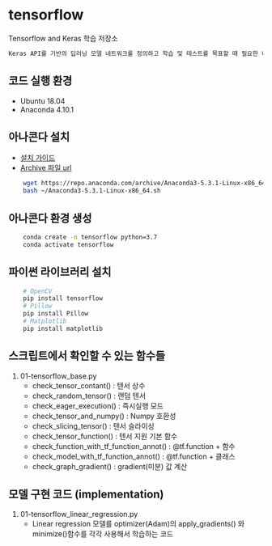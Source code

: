 # tensorflow
Tensorflow and Keras 학습 저장소
```txt
Keras API를 기반의 딥러닝 모델 네트워크를 정의하고 학습 및 테스트를 목표할 때 필요한 내용을 작성했습니다.
```


## 코드 실행 환경

- Ubuntu 18.04
- Anaconda 4.10.1

## 아나콘다 설치

- [설치 가이드](https://docs.anaconda.com/anaconda/install/linux/)
- [Archive 파일 url](https://repo.anaconda.com/archive/)
```bash
    wget https://repo.anaconda.com/archive/Anaconda3-5.3.1-Linux-x86_64.sh -O ~/Anaconda3-5.3.1-Linux-x86_64.sh
    bash ~/Anaconda3-5.3.1-Linux-x86_64.sh
```

## 아나콘다 환경 생성

```bash
    conda create -n tensorflow python=3.7
    conda activate tensorflow
```

## 파이썬 라이브러리 설치

```bash
    # OpenCV
    pip install tensorflow
    # Pillow
    pip install Pillow
    # Matplotlib
    pip install matplotlib
```

## 스크립트에서 확인할 수 있는 함수들

1. 01-tensorflow_base.py
    - check_tensor_contant() : 텐서 상수
    - check_random_tensor() : 랜덤 텐서
    - check_eager_execution() : 즉시실행 모드
    - check_tensor_and_numpy() : Numpy 호환성
    - check_slicing_tensor() : 텐서 슬라이싱
    - check_tensor_function() : 텐서 지원 기본 함수
    - check_function_with_tf_function_annot() : @tf.function + 함수
    - check_model_with_tf_function_annot() : @tf.function + 클래스
    - check_graph_gradient() : gradient(미분) 값 계산


## 모델 구현 코드 (implementation)

1. 01-tensorflow_linear_regression.py
    - Linear regression 모델를 optimizer(Adam)의 apply_gradients() 와 minimize()함수를 각각 사용해서 학습하는 코드